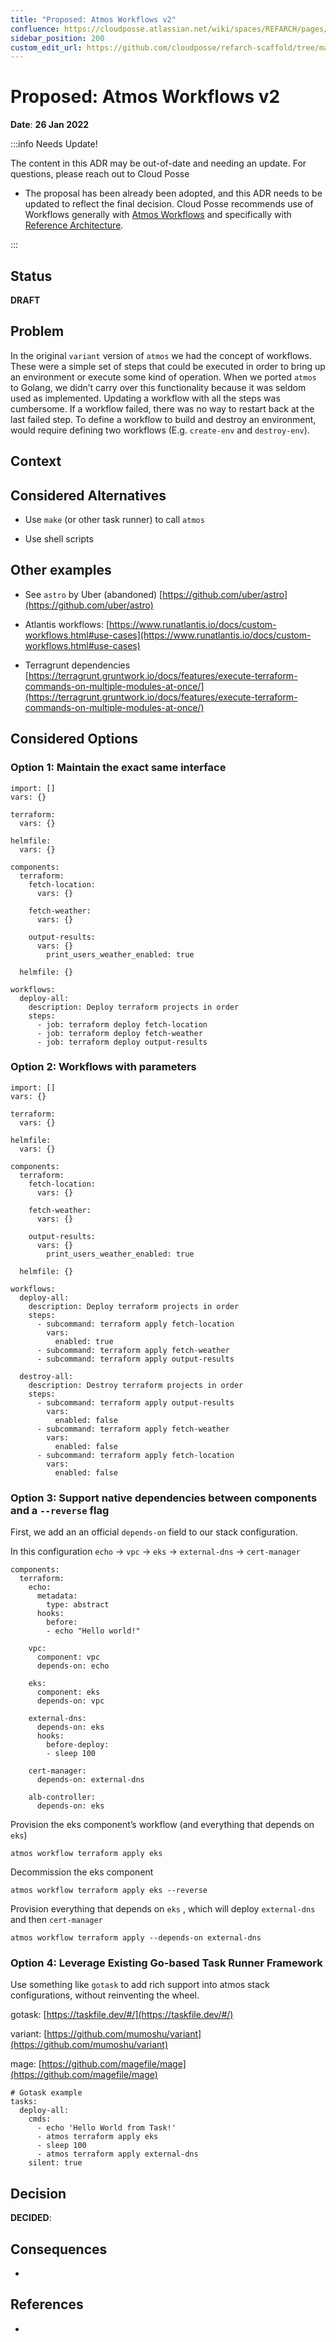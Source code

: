```yaml
---
title: "Proposed: Atmos Workflows v2"
confluence: https://cloudposse.atlassian.net/wiki/spaces/REFARCH/pages/1250328577/Proposed%3A+Atmos+Workflows+v2
sidebar_position: 200
custom_edit_url: https://github.com/cloudposse/refarch-scaffold/tree/main/docs/docs/reference/adrs/proposed-atmos-workflows-v2.md
---
```


# Proposed: Atmos Workflows v2
**Date**: **26 Jan 2022**

:::info Needs Update!

The content in this ADR may be out-of-date and needing an update. For questions, please reach out to Cloud Posse

- The proposal has been already been adopted, and this ADR needs to be updated to reflect the final decision. Cloud Posse recommends use of Workflows generally with [Atmos Workflows](https://atmos.tools/core-concepts/workflows/) and specifically with [Reference Architecture](/reference-architecture/setup/workflows/).

:::

## Status
**DRAFT**

## Problem
In the original `variant` version of `atmos` we had the concept of workflows. These were a simple set of steps that could be executed in order to bring up an environment or execute some kind of operation. When we ported `atmos` to Golang, we didn’t carry over this functionality because it was seldom used as implemented. Updating a workflow with all the steps was cumbersome. If a workflow failed, there was no way to restart back at the last failed step. To define a workflow to build and destroy an environment, would require defining two workflows (E.g. `create-env` and `destroy-env`).

## Context

## Considered Alternatives

- Use `make` (or other task runner) to call `atmos`

- Use shell scripts

## Other examples

- See `astro` by Uber (abandoned) [https://github.com/uber/astro](https://github.com/uber/astro)

- Atlantis workflows: [https://www.runatlantis.io/docs/custom-workflows.html#use-cases](https://www.runatlantis.io/docs/custom-workflows.html#use-cases)

- Terragrunt dependencies [https://terragrunt.gruntwork.io/docs/features/execute-terraform-commands-on-multiple-modules-at-once/](https://terragrunt.gruntwork.io/docs/features/execute-terraform-commands-on-multiple-modules-at-once/)

## Considered Options

### Option 1: Maintain the exact same interface

```
import: []
vars: {}

terraform:
  vars: {}

helmfile:
  vars: {}

components:
  terraform:
    fetch-location:
      vars: {}

    fetch-weather:
      vars: {}

    output-results:
      vars: {}
        print_users_weather_enabled: true

  helmfile: {}

workflows:
  deploy-all:
    description: Deploy terraform projects in order
    steps:
      - job: terraform deploy fetch-location
      - job: terraform deploy fetch-weather
      - job: terraform deploy output-results
```

### Option 2: Workflows with parameters

```
import: []
vars: {}

terraform:
  vars: {}

helmfile:
  vars: {}

components:
  terraform:
    fetch-location:
      vars: {}

    fetch-weather:
      vars: {}

    output-results:
      vars: {}
        print_users_weather_enabled: true

  helmfile: {}

workflows:
  deploy-all:
    description: Deploy terraform projects in order
    steps:
      - subcommand: terraform apply fetch-location
        vars:
          enabled: true
      - subcommand: terraform apply fetch-weather
      - subcommand: terraform apply output-results

  destroy-all:
    description: Destroy terraform projects in order
    steps:
      - subcommand: terraform apply output-results
        vars:
          enabled: false
      - subcommand: terraform apply fetch-weather
        vars:
          enabled: false
      - subcommand: terraform apply fetch-location
        vars:
          enabled: false

```

### Option 3: Support native dependencies between components and a `--reverse` flag

First, we add an an official `depends-on` field to our stack configuration.

In this configuration `echo` → `vpc` → `eks` → `external-dns` → `cert-manager`

```
components:
  terraform:
    echo:
      metadata:
        type: abstract
      hooks:
        before:
        - echo "Hello world!"

    vpc:
      component: vpc
      depends-on: echo

    eks:
      component: eks
      depends-on: vpc

    external-dns:
      depends-on: eks
      hooks:
        before-deploy:
        - sleep 100

    cert-manager:
      depends-on: external-dns

    alb-controller:
      depends-on: eks
```

Provision the eks component’s workflow (and everything that depends on `eks`)

```
atmos workflow terraform apply eks
```

Decommission the eks component

```
atmos workflow terraform apply eks --reverse
```

Provision everything that depends on  `eks` , which will deploy `external-dns` and then `cert-manager`

```
atmos workflow terraform apply --depends-on external-dns
```

### Option 4: Leverage Existing Go-based Task Runner Framework

Use something like `gotask` to add rich support into atmos stack configurations, without reinventing the wheel.

gotask: [https://taskfile.dev/#/](https://taskfile.dev/#/)

variant: [https://github.com/mumoshu/variant](https://github.com/mumoshu/variant)

mage: [https://github.com/magefile/mage](https://github.com/magefile/mage)

```
# Gotask example
tasks:
  deploy-all:
    cmds:
      - echo 'Hello World from Task!'
      - atmos terraform apply eks
      - sleep 100
      - atmos terraform apply external-dns
    silent: true
```

## Decision

**DECIDED**:

## Consequences

-

## References

-


